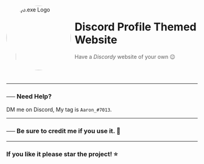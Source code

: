 <img width="170" height="170" align="left" style="float: left; margin: 0 10px 0 0; border-radius: 50%;" alt="Majo.exe Logo" src="https://cdn.discordapp.com/attachments/986541842025836554/986580295539126333/858da0c8898e2f7d4a3c2c65c18f5fa5-modified.png">  

# Discord Profile Themed Website

> Have a *Discordy* website of your own 😉

<br><br>

---

### ── Need Help?
DM me on Discord, My tag is `Aaron_#7013`.

---

### ── Be sure to credit me if you use it. 🙂

--- 

### If you like it please star the project! ⭐